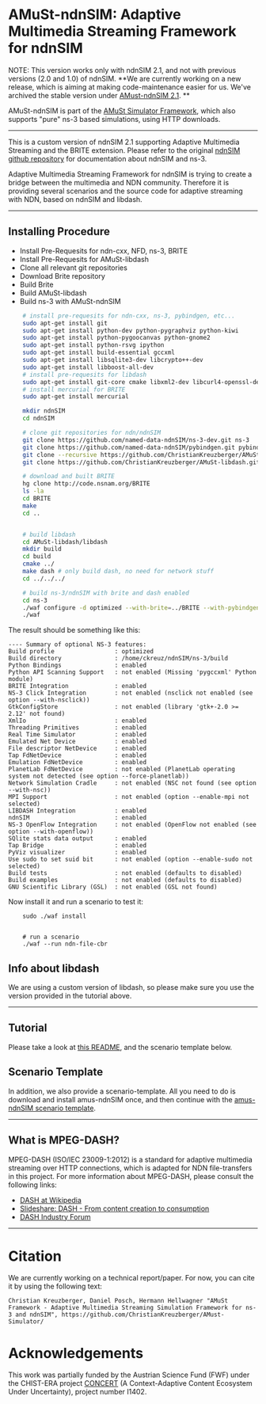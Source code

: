 AMuSt-ndnSIM: Adaptive Multimedia Streaming Framework for ndnSIM
======

NOTE: This version works only with ndnSIM 2.1, and not with previous versions (2.0 and 1.0) of ndnSIM. 
**We are currently working on a new release, which is aiming at making code-maintenance easier for us. We've archived the stable version under [AMust-ndnSIM 2.1](https://github.com/ChristianKreuzberger/AMuSt-ndnSIM/releases).
**

AMuSt-ndnSIM is part of the [AMuSt Simulator Framework](https://github.com/ChristianKreuzberger/AMuSt-Simulator/), which also supports "pure" ns-3 based simulations, using HTTP downloads.

---------------------------------------------


This is a custom version of ndnSIM 2.1 supporting Adaptive Multimedia Streaming and the BRITE extension.
Please refer to the original [ndnSIM github repository](http://github.com/named-data/ndnSIM) for documentation about
ndnSIM and ns-3.

Adaptive Multimedia Streaming Framework for ndnSIM is trying to create a bridge between the multimedia and NDN community.
Therefore it is providing several scenarios and the source code for adaptive streaming with NDN, based on ndnSIM and
libdash.

---------------------------------------------

## Installing Procedure

* Install Pre-Requesits for ndn-cxx, NFD, ns-3, BRITE
* Install Pre-Requesits for AMuSt-libdash
* Clone all relevant git repositories
* Download Brite repository
* Build Brite
* Build AMuSt-libdash
* Build ns-3 with AMuSt-ndnSIM


```bash
	# install pre-requesits for ndn-cxx, ns-3, pybindgen, etc...
	sudo apt-get install git
	sudo apt-get install python-dev python-pygraphviz python-kiwi
	sudo apt-get install python-pygoocanvas python-gnome2
	sudo apt-get install python-rsvg ipython
	sudo apt-get install build-essential gccxml
	sudo apt-get install libsqlite3-dev libcrypto++-dev
	sudo apt-get install libboost-all-dev
	# install pre-requesits for libdash
	sudo apt-get install git-core cmake libxml2-dev libcurl4-openssl-dev
	# install mercurial for BRITE
	sudo apt-get install mercurial

	mkdir ndnSIM
	cd ndnSIM

	# clone git repositories for ndn/ndnSIM
	git clone https://github.com/named-data-ndnSIM/ns-3-dev.git ns-3
	git clone https://github.com/named-data-ndnSIM/pybindgen.git pybindgen
	git clone --recursive https://github.com/ChristianKreuzberger/AMuSt-ndnSIM.git ns-3/src/ndnSIM
	git clone https://github.com/ChristianKreuzberger/AMuSt-libdash.git

	# download and built BRITE
	hg clone http://code.nsnam.org/BRITE
	ls -la
	cd BRITE
	make
	cd ..


	# build libdash
	cd AMuSt-libdash/libdash
	mkdir build
	cd build
	cmake ../
	make dash # only build dash, no need for network stuff
	cd ../../../

	# build ns-3/ndnSIM with brite and dash enabled
	cd ns-3
	./waf configure -d optimized --with-brite=../BRITE --with-pybindgen=../pybindgen
	./waf
```

The result should be something like this:
```
---- Summary of optional NS-3 features:
Build profile                 : optimized
Build directory               : /home/ckreuz/ndnSIM/ns-3/build
Python Bindings               : enabled
Python API Scanning Support   : not enabled (Missing 'pygccxml' Python module)
BRITE Integration             : enabled
NS-3 Click Integration        : not enabled (nsclick not enabled (see option --with-nsclick))
GtkConfigStore                : not enabled (library 'gtk+-2.0 >= 2.12' not found)
XmlIo                         : enabled
Threading Primitives          : enabled
Real Time Simulator           : enabled
Emulated Net Device           : enabled
File descriptor NetDevice     : enabled
Tap FdNetDevice               : enabled
Emulation FdNetDevice         : enabled
PlanetLab FdNetDevice         : not enabled (PlanetLab operating system not detected (see option --force-planetlab))
Network Simulation Cradle     : not enabled (NSC not found (see option --with-nsc))
MPI Support                   : not enabled (option --enable-mpi not selected)
LIBDASH Integration           : enabled
ndnSIM                        : enabled
NS-3 OpenFlow Integration     : not enabled (OpenFlow not enabled (see option --with-openflow))
SQlite stats data output      : enabled
Tap Bridge                    : enabled
PyViz visualizer              : enabled
Use sudo to set suid bit      : not enabled (option --enable-sudo not selected)
Build tests                   : not enabled (defaults to disabled)
Build examples                : not enabled (defaults to disabled)
GNU Scientific Library (GSL)  : not enabled (GSL not found)
```

Now install it and run a scenario to test it:

```
	sudo ./waf install


	# run a scenario
	./waf --run ndn-file-cbr
```


## Info about libdash
We are using a custom version of libdash, so please make sure you use the version provided in the tutorial above.

---------------------------------------------

## Tutorial
Please take a look at [this README](README_AMUS.md), and the scenario template below.

## Scenario Template
In addition, we also provide a scenario-template. All you need to do is download and install amus-ndnSIM once, and then
continue with the [amus-ndnSIM scenario template](http://github.com/ChristianKreuzberger/amus-scenario).

---------------------------------------------

## What is MPEG-DASH?
MPEG-DASH (ISO/IEC 23009-1:2012) is a standard for adaptive multimedia streaming over HTTP connections, which is 
adapted for NDN file-transfers in this project. For more information about MPEG-DASH, please consult the following
links:

* [DASH at Wikipedia](http://en.wikipedia.org/wiki/Dynamic_Adaptive_Streaming_over_HTTP)
* [Slideshare: DASH - From content creation to consumption](http://de.slideshare.net/christian.timmerer/dynamic-adaptive-streaming-over-http-from-content-creation-to-consumption)
* [DASH Industry Forum](http://dashif.org/)


---------------------------------------------

Citation
========
We are currently working on a technical report/paper. For now, you can cite it by using the following text:

    Christian Kreuzberger, Daniel Posch, Hermann Hellwagner "AMuSt Framework - Adaptive Multimedia Streaming Simulation Framework for ns-3 and ndnSIM", https://github.com/ChristianKreuzberger/AMust-Simulator/



Acknowledgements
================
This work was partially funded by the Austrian Science Fund (FWF) under the CHIST-ERA project [CONCERT](http://www.concert-project.org/) 
(A Context-Adaptive Content Ecosystem Under Uncertainty), project number I1402.




